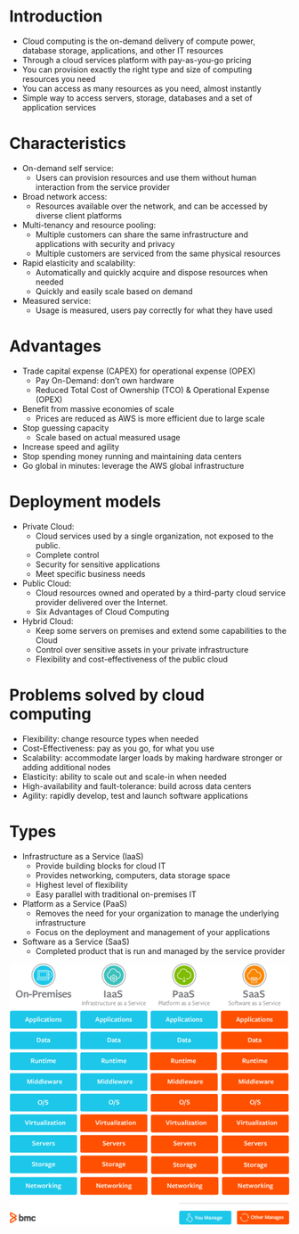 # Introduction
* Cloud computing is the on-demand delivery of compute power, database storage, applications, and other IT resources
* Through a cloud services platform with pay-as-you-go pricing
* You can provision exactly the right type and size of computing resources you need
* You can access as many resources as you need, almost instantly
* Simple way to access servers, storage, databases and a set of application services

# Characteristics
* On-demand self service:
    * Users can provision resources and use them without human interaction from the service provider
* Broad network access:
    * Resources available over the network, and can be accessed by diverse client platforms
* Multi-tenancy and resource pooling:
    * Multiple customers can share the same infrastructure and applications with security and privacy
    * Multiple customers are serviced from the same physical resources
* Rapid elasticity and scalability:
    * Automatically and quickly acquire and dispose resources when needed
    * Quickly and easily scale based on demand
* Measured service:
    * Usage is measured, users pay correctly for what they have used

# Advantages
* Trade capital expense (CAPEX) for operational expense (OPEX)
    * Pay On-Demand: don’t own hardware
    * Reduced Total Cost of Ownership (TCO) & Operational Expense (OPEX)
* Benefit from massive economies of scale
    * Prices are reduced as AWS is more efficient due to large scale
* Stop guessing capacity
    * Scale based on actual measured usage
* Increase speed and agility
* Stop spending money running and maintaining data centers
* Go global in minutes: leverage the AWS global infrastructure

# Deployment models
* Private Cloud:
    * Cloud services used by a single organization, not exposed to the public.
    * Complete control
    * Security for sensitive applications
    * Meet specific business needs
* Public Cloud:
    * Cloud resources owned and operated by a third-party cloud service provider delivered over the Internet.
    * Six Advantages of Cloud Computing
* Hybrid Cloud:
    * Keep some servers on premises and extend some capabilities to the Cloud
    * Control over sensitive assets in your private infrastructure
    * Flexibility and cost-effectiveness of the public cloud

# Problems solved by cloud computing
* Flexibility: change resource types when needed
* Cost-Effectiveness: pay as you go, for what you use
* Scalability: accommodate larger loads by making hardware stronger or adding additional nodes
* Elasticity: ability to scale out and scale-in when needed
* High-availability and fault-tolerance: build across data centers
* Agility: rapidly develop, test and launch software applications

# Types
* Infrastructure as a Service (IaaS)
    * Provide building blocks for cloud IT
    * Provides networking, computers, data storage space
    * Highest level of flexibility
    * Easy parallel with traditional on-premises IT
* Platform as a Service (PaaS)
    * Removes the need for your organization to manage the underlying infrastructure
    * Focus on the deployment and management of your applications
* Software as a Service (SaaS)
    * Completed product that is run and managed by the service provider

![](../assets/responsibilities-of-cloud-service-models.png)